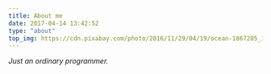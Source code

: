 ```yaml
---
title: About me
date: 2017-04-14 13:42:52
type: "about"
top_img: https://cdn.pixabay.com/photo/2016/11/29/04/19/ocean-1867285_1280.jpg
---
```


_Just an ordinary programmer._